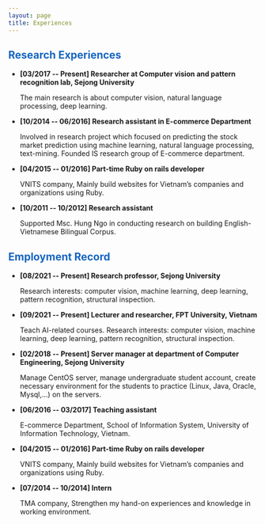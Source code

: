 ```yaml
---
layout: page
title: Experiences
---
```


<style type="'text/css'">
	li{

		background: #fefefe;
	}
  p{

    font-family: "Times New Roman", Times, serif;
    text-align: justify!important;
    color:#000;

  }

</style>

<h2 style="color:#1565c0"> Research Experiences </h2>
<ul>

<li> <b>[03/2017 -- Present] Researcher at Computer vision and pattern recognition lab, Sejong University</b>
  <p>
     The main research is about computer vision, natural language processing, deep learning.
   </p>
   
 </li>

<li><b>[10/2014 -- 06/2016] Research assistant in E-commerce Department</b>
  <p>
    Involved in research project which focused on predicting the stock market prediction using machine learning, natural language processing, text-mining. Founded IS research group of E-commerce department.
   </p>
 </li>

<li><b>[04/2015 -- 01/2016] Part-time Ruby on rails developer</b>
  <p>
    VNITS company, Mainly build websites for Vietnam’s companies and organizations using Ruby.
   </p>
 </li>


<li><b>[10/2011 -- 10/2012] Research assistant</b>
  <p>
    Supported Msc. Hung Ngo in conducting research on building English-Vietnamese Bilingual Corpus.
   </p>
 </li>



</ul>

<h2 style="color:#1565c0"> Employment Record </h2>
<ul>
<li> <b>[08/2021 -- Present] Research professor, Sejong University</b>
  <p>
     Research interests: computer vision, machine learning, deep learning, pattern recognition, structural inspection.
   </p>
 </li>
 
 <li> <b>[09/2021 -- Present] Lecturer and researcher, FPT University, Vietnam</b>
  <p>
     Teach AI-related courses. Research interests: computer vision, machine learning, deep learning, pattern recognition, structural inspection.
   </p>
 </li>
 
<li> <b>[02/2018 -- Present] Server manager at department of Computer Engineering, Sejong University</b>
  <p>
     Manage CentOS server, manage undergraduate student account, create necessary environment for the students to practice (Linux, Java, Oracle, Mysql,…) on the servers.
   </p>
   
 </li>

<li><b>[06/2016 -- 03/2017] Teaching assistant</b>
  <p>
    E-commerce Department, School of Information System, University of Information Technology, Vietnam.
   </p>
 </li>

<li><b>[04/2015 -- 01/2016] Part-time Ruby on rails developer</b>
  <p>
    VNITS company, Mainly build websites for Vietnam’s companies and organizations using Ruby.
   </p>
 </li>


<li><b>[07/2014 -- 10/2014] Intern</b>
  <p>
    TMA company, Strengthen my hand-on experiences and knowledge in working environment.
   </p>
 </li>



</ul>


